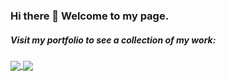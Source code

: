 ### Hi there 👋 Welcome to my page.

##### Visit my portfolio to see a collection of my work:
<a href="https://github.com/mandi1120/amanda-hanway-portfolio">
  <img align="center" src="https://github-readme-stats.vercel.app/api/pin/?username=mandi1120&repo=amanda-hanway-portfolio&bg_color=00000000" />
</a>
<a href="https://github.com/mandi1120/amanda-hanway-portfolio">
  <img align="center" src="https://github-readme-stats.vercel.app/api?username=mandi1120&show_icons=true&bg_color=00000000&hide=issues,contribs&hide_title=true" />
</a>

<!--
##### Visit my portfolio to see a collection of my work:  
[![Readme Card](https://github-readme-stats.vercel.app/api/pin/?username=mandi1120&repo=amanda-hanway-portfolio)](https://github.com/mandi1120/amanda-hanway-portfolio)

Visit my [portfolio](https://github.com/mandi1120/amanda-hanway-portfolio)  
<a href="https://github.com/mandi1120/amanda-hanway-portfolio">
  <img align="center" src="https://github-readme-stats.vercel.app/api/pin/?username=mandi1120&repo=amanda-hanway-portfolio" />
</a>
<a href="https://github.com/mandi1120/amanda-hanway-portfolio">
  <img align="center" src="https://github-readme-stats.vercel.app/api/pin/?username=mandi1120&repo=amanda-hanway-portfolio" />
</a>

**mandi1120/mandi1120** is a ✨ _special_ ✨ repository because its `README.md` (this file) appears on your GitHub profile.

Here are some ideas to get you started:

- 🔭 I’m currently working on ...
- 🌱 I’m currently learning ...
- 👯 I’m looking to collaborate on ...
- 🤔 I’m looking for help with ...
- 💬 Ask me about ...
- 📫 How to reach me: ...
- 😄 Pronouns: ...
- ⚡ Fun fact: ...
-->
